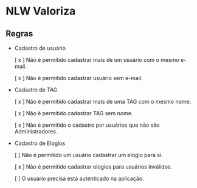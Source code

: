 # NLW Valoriza

## Regras

- Cadastro de usuário
  
    [ x ] Não é permitido cadastrar mais de um usuário com o mesmo e-mail.
  
    [ x ] Não é permitido cadastrar usuário sem e-mail.

  
- Cadastro de TAG
    
    [ x ] Não é permitido cadastrar mais de uma TAG com o mesmo nome.

    [ x ] Não é permitido cadastrar TAG sem nome.

    [ x ] Não é permitido o cadastro por usuários que não são Administradores.


- Cadastro de Elogios

    [ ] Não é permitido um usuário cadastrar um elogio para si.
  
    [ x ] Não é permitido cadastrar elogios para usuários inválidos.
  
    [ ] O usuário precisa está autenticado na aplicação.
